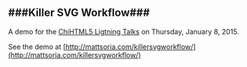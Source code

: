 ###Killer SVG Workflow###
---
A demo for the [ChiHTML5 Ligtning Talks](http://www.meetup.com/chicago-html5/events/218749155/) on Thursday, January 8, 2015.

See the demo at [http://mattsoria.com/killersvgworkflow/](http://mattsoria.com/killersvgworkflow/)